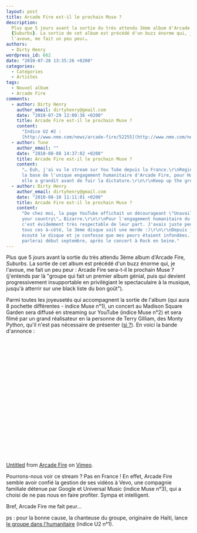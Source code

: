 ```yaml
---
layout: post
title: Arcade Fire est-il le prochain Muse ?
description:
  Plus que 5 jours avant la sortie du très attendu 3ème album d'Arcade Fire,
  {Suburbs}. La sortie de cet album est précédé d'un buzz énorme qui, je
  l'avoue, me fait un peu peur…
authors:
  - Dirty Henry
wordpress_id: 662
date: "2010-07-28 13:35:26 +0200"
categories:
  - Catégories
  - Artistes
tags:
  - Nouvel album
  - Arcade Fire
comments:
  - author: Dirty Henry
    author_email: dirtyhenry@gmail.com
    date: "2010-07-29 12:00:36 +0200"
    title: Arcade Fire est-il le prochain Muse ?
    content:
      "Indice U2 #2 :
      [http://www.nme.com/news/arcade-fire/52255](http://www.nme.com/news/arcade-fire/52255)"
  - author: Tune
    author_email: ""
    date: "2010-08-08 14:37:02 +0200"
    title: Arcade Fire est-il le prochain Muse ?
    content:
      "… Euh, j'ai vu le stream sur You Tube depuis la France.\r\nRegine est à
      la base de l'unique engagement humanitaire d'Arcade Fire, pour Haiti, où
      elle a grandit avant de fuir la dictature.\r\n\r\nKeep up the great work."
  - author: Dirty Henry
    author_email: dirtyhenry@gmail.com
    date: "2010-08-10 11:11:01 +0200"
    title: Arcade Fire est-il le prochain Muse ?
    content:
      "De chez moi, la page YouTube affichait un décourageant \"Unavailable in
      your country\"… Bizarre.\r\n\r\nPour l'engagement humanitaire du groupe,
      c'est évidemment très respectable de leur part. J'avais juste peur qu'avec
      tous ces à-côté, le 3ème disque soit une merde :)\r\n\r\nDepuis j'ai
      écouté le disque et je confesse que mes peurs étaient infondées. J'en
      parlerai début septembre, après le concert à Rock en Seine."
---
```


Plus que 5 jours avant la sortie du très attendu 3ème album d'Arcade Fire,
_Suburbs_. La sortie de cet album est précédé d'un buzz énorme qui, je l'avoue,
me fait un peu peur : Arcade Fire sera-t-il le prochain Muse ? (j'entends par là
"groupe qui fait un premier album génial, puis qui devient progressivement
insupportable en privilégiant le spectaculaire à la musique, jusqu'à atterrir
sur une black liste du bon goût").

Parmi toutes les joyeusetés qui accompagnent la sortie de l'album (qui aura 8
pochette différentes - indice Muse n°1), un concert au Madison Square Garden
sera diffusé en streaming sur YouTube (indice Muse n°2) et sera filmé par un
grand réalisateur en la personne de Terry Gilliam, des Monty Python, qu'il n'est
pas nécessaire de présenter
([si ?](http://www.allocine.fr/personne/fichepersonne_gen_cpersonne=543.html)).
En voici la bande d'annonce :

<object width="500" height="320"><param name="allowfullscreen" value="true" /><param name="allowscriptaccess" value="always" /><param name="movie" value="http://vimeo.com/moogaloop.swf?clip_id=13497165&server=vimeo.com&show_title=1&show_byline=1&show_portrait=0&color=&fullscreen=1" /><embed src="http://vimeo.com/moogaloop.swf?clip_id=13497165&server=vimeo.com&show_title=1&show_byline=1&show_portrait=0&color=&fullscreen=1" type="application/x-shockwave-flash" allowfullscreen="true" allowscriptaccess="always" width="500" height="320"></embed></object><p><a href="http://vimeo.com/13497165">Untitled</a>
from <a href="http://vimeo.com/user4312586">Arcade Fire</a> on
<a href="http://vimeo.com">Vimeo</a>.</p>

Pourrons-nous voir ce stream ? Pas en France ! En effet, Arcade Fire semble
avoir confié la gestion de ses vidéos à Vevo, une compagnie familiale détenue
par Google et Universal Music (indice Muse n°3), qui a choisi de ne pas nous en
faire profiter. Sympa et intelligent.

Bref, Arcade Fire me fait peur…

ps : pour la bonne cause, la chanteuse du groupe, originaire de Haïti, lance
[le groupe dans l'humanitaire](http://www.arcadefire.com/haiti/) (indice U2
n°1).
